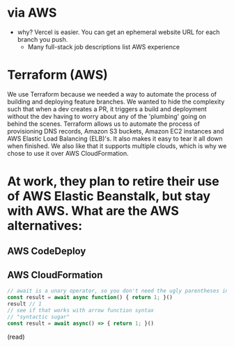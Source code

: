 # via AWS

- why? Vercel is easier. You can get an ephemeral website URL for each branch you push.
  - Many full-stack job descriptions list AWS experience

# Terraform (AWS)

We use Terraform because we needed a way to automate the process of building and deploying feature branches. We wanted to hide the complexity such that when a dev creates a PR, it triggers a build and deployment without the dev having to worry about any of the 'plumbing' going on behind the scenes. Terraform allows us to automate the process of provisioning DNS records, Amazon S3 buckets, Amazon EC2 instances and AWS Elastic Load Balancing (ELB)'s. It also makes it easy to tear it all down when finished. We also like that it supports multiple clouds, which is why we chose to use it over AWS CloudFormation.

# At work, they plan to retire their use of AWS Elastic Beanstalk, but stay with AWS. What are the AWS alternatives:

## AWS CodeDeploy

## AWS CloudFormation

```js
// await is a unary operator, so you don't need the ugly parentheses in order to immediately invoke an async function
const result = await async function() { return 1; }()
result // 1
// see if that works with arrow function syntax
// "syntactic sugar"
const result = await async() => { return 1; }()

```

(read)
